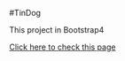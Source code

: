 #TinDog

This project in Bootstrap4

[Click here to check this page](https://mihau1987.github.io/WebDevelopmentCourse/02_TinDog)